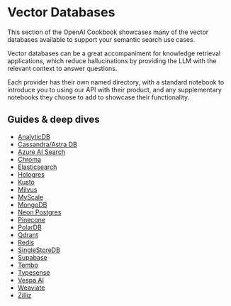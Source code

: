 # Vector Databases

This section of the OpenAI Cookbook showcases many of the vector databases available to support your semantic search use cases.

Vector databases can be a great accompaniment for knowledge retrieval applications, which reduce hallucinations by providing the LLM with the relevant context to answer questions.

Each provider has their own named directory, with a standard notebook to introduce you to using our API with their product, and any supplementary notebooks they choose to add to showcase their functionality.

## Guides & deep dives
- [AnalyticDB](https://www.alibabacloud.com/help/en/analyticdb-for-postgresql/latest/get-started-with-analyticdb-for-postgresql)
- [Cassandra/Astra DB](https://docs.datastax.com/en/astra-serverless/docs/vector-search/qandasimsearch-quickstart.html)
- [Azure AI Search](https://learn.microsoft.com/azure/search/search-get-started-vector)
- [Chroma](https://docs.trychroma.com/getting-started)
- [Elasticsearch](https://www.elastic.co/guide/en/elasticsearch/reference/current/knn-search.html)
- [Hologres](https://www.alibabacloud.com/help/en/hologres/latest/procedure-to-use-hologres)
- [Kusto](https://learn.microsoft.com/en-us/azure/data-explorer/web-query-data)
- [Milvus](https://milvus.io/docs/example_code.md)
- [MyScale](https://docs.myscale.com/en/quickstart/)
- [MongoDB](https://www.mongodb.com/products/platform/atlas-vector-search)
- [Neon Postgres](https://neon.tech/docs/ai/ai-intro)
- [Pinecone](https://docs.pinecone.io/docs/quickstart)
- [PolarDB](https://www.alibabacloud.com/help/en/polardb/latest/quick-start)
- [Qdrant](https://qdrant.tech/documentation/quick-start/)
- [Redis](https://github.com/RedisVentures/simple-vecsim-intro)
- [SingleStoreDB](https://www.singlestore.com/blog/how-to-get-started-with-singlestore/)
- [Supabase](https://supabase.com/docs/guides/ai)
- [Tembo](https://tembo.io/docs/product/stacks/ai/vectordb)
- [Typesense](https://typesense.org/docs/guide/)
- [Vespa AI](https://vespa.ai/)
- [Weaviate](https://weaviate.io/developers/weaviate/quickstart)
- [Zilliz](https://docs.zilliz.com/docs/quick-start-1)
